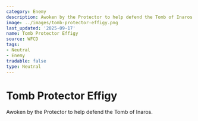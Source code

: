 ```yaml
---
category: Enemy
description: Awoken by the Protector to help defend the Tomb of Inaros.
image: ../images/tomb-protector-effigy.png
last_updated: '2025-09-17'
name: Tomb Protector Effigy
source: WFCD
tags:
- Neutral
- Enemy
tradable: false
type: Neutral
---
```


# Tomb Protector Effigy

Awoken by the Protector to help defend the Tomb of Inaros.

